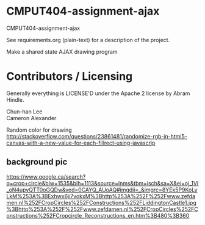CMPUT404-assignment-ajax
==============================

CMPUT404-assignment-ajax

See requirements.org (plain-text) for a description of the project.

Make a shared state AJAX drawing program

Contributors / Licensing
========================

Generally everything is LICENSE'D under the Apache 2 license by Abram Hindle.

Chun-han Lee	
Cameron Alexander

Random color for drawing
http://stackoverflow.com/questions/23861481/randomize-rgb-in-html5-canvas-with-a-new-value-for-each-fillrect-using-javascrip

background pic
--------------
https://www.google.ca/search?q=crop+circle&biw=1535&bih=1113&source=lnms&tbm=isch&sa=X&ei=oj_1VI_oN4upyQTT0oGQDw&ved=0CAYQ_AUoAQ#imgdii=_&imgrc=8YEk5P9KoLyLkM%253A%3BExhwx6ji7vokxM%3Bhttp%253A%252F%252Fwww.zefdamen.nl%252FCropCircles%252FConstructions%252FLiddingtonCastle1.jpg%3Bhttp%253A%252F%252Fwww.zefdamen.nl%252FCropCircles%252FConstructions%252FCropcircle_Reconstructions_en.htm%3B480%3B360
